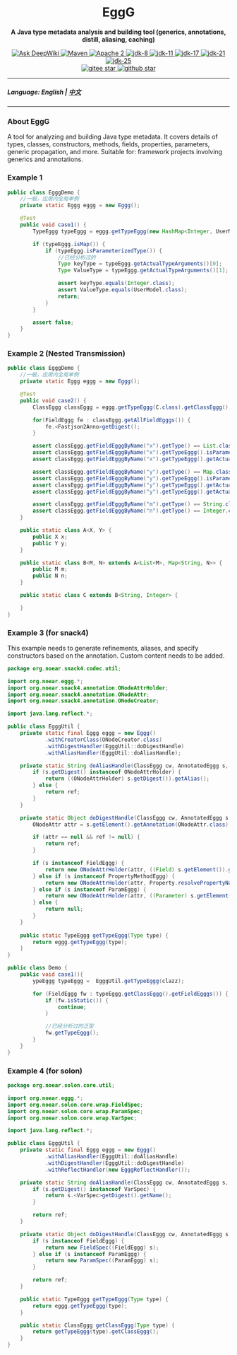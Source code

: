 <h1 align="center" style="text-align:center;">
  EggG
</h1>
<p align="center">
	<strong>A Java type metadata analysis and building tool (generics, annotations, distill, aliasing, caching)</strong>
</p>
<p align="center">
    <a target="_blank" href="https://deepwiki.com/noear/eggg">
        <img src="https://deepwiki.com/badge.svg" alt="Ask DeepWiki" />
    </a>
    <a target="_blank" href="https://central.sonatype.com/artifact/org.noear/eggg">
        <img src="https://img.shields.io/maven-central/v/org.noear/eggg.svg?label=Maven%20Central" alt="Maven" />
    </a>
    <a target="_blank" href="https://www.apache.org/licenses/LICENSE-2.0.txt">
		<img src="https://img.shields.io/:license-Apache2-blue.svg" alt="Apache 2" />
	</a>
    <a target="_blank" href="https://www.oracle.com/java/technologies/javase/javase-jdk8-downloads.html">
		<img src="https://img.shields.io/badge/JDK-8-green.svg" alt="jdk-8" />
	</a>
    <a target="_blank" href="https://www.oracle.com/java/technologies/javase/jdk11-archive-downloads.html">
		<img src="https://img.shields.io/badge/JDK-11-green.svg" alt="jdk-11" />
	</a>
    <a target="_blank" href="https://www.oracle.com/java/technologies/javase/jdk17-archive-downloads.html">
		<img src="https://img.shields.io/badge/JDK-17-green.svg" alt="jdk-17" />
	</a>
    <a target="_blank" href="https://www.oracle.com/java/technologies/javase/jdk21-archive-downloads.html">
		<img src="https://img.shields.io/badge/JDK-21-green.svg" alt="jdk-21" />
	</a>
    <a target="_blank" href="https://www.oracle.com/java/technologies/downloads/">
		<img src="https://img.shields.io/badge/JDK-25-green.svg" alt="jdk-25" />
	</a>
    <br />
    <a target="_blank" href='https://gitee.com/noear/eggg/stargazers'>
        <img src='https://gitee.com/noear/eggg/badge/star.svg' alt='gitee star'/>
    </a>
    <a target="_blank" href='https://github.com/noear/eggg/stargazers'>
        <img src="https://img.shields.io/github/stars/noear/eggg.svg?style=flat&logo=github" alt="github star"/>
    </a>
</p>

<hr />

##### Language: English | [中文](README_CN.md)

<hr />


### About EggG

A tool for analyzing and building Java type metadata. It covers details of types, classes, constructors, methods, fields, properties, parameters, generic propagation, and more. Suitable for: framework projects involving generics and annotations.


### Example 1

```java
public class EgggDemo {
    //一般，应用内全局单例
    private static Eggg eggg = new Eggg();

    @Test
    public void case1() {
        TypeEggg typeEggg = eggg.getTypeEggg(new HashMap<Integer, UserModel>() {}.getClass());

        if (typeEggg.isMap()) {
            if (typeEggg.isParameterizedType()) {
                //已经分析过的
                Type keyType = typeEggg.getActualTypeArguments()[0];
                Type ValueType = typeEggg.getActualTypeArguments()[1];

                assert keyType.equals(Integer.class);
                assert ValueType.equals(UserModel.class);
                return;
            }
        }

        assert false;
    }
}
```


### Example 2 (Nested Transmission)

```java
public class EgggDemo {
    //一般，应用内全局单例
    private static Eggg eggg = new Eggg();

    @Test
    public void case2() {
        ClassEggg classEggg = eggg.getTypeEggg(C.class).getClassEggg();

        for(FieldEggg fe : classEggg.getAllFieldEgggs()) {
            fe.<Fastjson2Anno>getDigest();
        }

        assert classEggg.getFieldEgggByName("x").getType() == List.class;
        assert classEggg.getFieldEgggByName("x").getTypeEggg().isParameterizedType();
        assert classEggg.getFieldEgggByName("x").getTypeEggg().getActualTypeArguments()[0] == String.class;

        assert classEggg.getFieldEgggByName("y").getType() == Map.class;
        assert classEggg.getFieldEgggByName("y").getTypeEggg().isParameterizedType();
        assert classEggg.getFieldEgggByName("y").getTypeEggg().getActualTypeArguments()[0] == String.class;
        assert classEggg.getFieldEgggByName("y").getTypeEggg().getActualTypeArguments()[1] == Integer.class;

        assert classEggg.getFieldEgggByName("m").getType() == String.class;
        assert classEggg.getFieldEgggByName("n").getType() == Integer.class;
    }

    public static class A<X, Y> {
        public X x;
        public Y y;
    }

    public static class B<M, N> extends A<List<M>, Map<String, N>> {
        public M m;
        public N n;
    }

    public static class C extends B<String, Integer> {

    }
}
```


### Example 3 (for snack4)

This example needs to generate refinements, aliases, and specify constructors based on the annotation. Custom content needs to be added.

```java
package org.noear.snack4.codec.util;

import org.noear.eggg.*;
import org.noear.snack4.annotation.ONodeAttrHolder;
import org.noear.snack4.annotation.ONodeAttr;
import org.noear.snack4.annotation.ONodeCreator;

import java.lang.reflect.*;

public class EgggUtil {
    private static final Eggg eggg = new Eggg()
            .withCreatorClass(ONodeCreator.class)
            .withDigestHandler(EgggUtil::doDigestHandle)
            .withAliasHandler(EgggUtil::doAliasHandle);

    private static String doAliasHandle(ClassEggg cw, AnnotatedEggg s, String ref) {
        if (s.getDigest() instanceof ONodeAttrHolder) {
            return ((ONodeAttrHolder) s.getDigest()).getAlias();
        } else {
            return ref;
        }
    }

    private static Object doDigestHandle(ClassEggg cw, AnnotatedEggg s, Object ref) {
        ONodeAttr attr = s.getElement().getAnnotation(ONodeAttr.class);

        if (attr == null && ref != null) {
            return ref;
        }

        if (s instanceof FieldEggg) {
            return new ONodeAttrHolder(attr, ((Field) s.getElement()).getName());
        } else if (s instanceof PropertyMethodEggg) {
            return new ONodeAttrHolder(attr, Property.resolvePropertyName(((Method) s.getElement()).getName()));
        } else if (s instanceof ParamEggg) {
            return new ONodeAttrHolder(attr, ((Parameter) s.getElement()).getName());
        } else {
            return null;
        }
    }
    
    public static TypeEggg getTypeEggg(Type type) {
        return eggg.getTypeEggg(type);
    }
}
```


```java
public class Demo {
    public void case1(){
        ypeEggg typeEggg =  EgggUtil.getTypeEggg(clazz);

        for (FieldEggg fw : typeEggg.getClassEggg().getFieldEgggs()) {
            if (fw.isStatic()) {
                continue;
            }

            //已经分析过的泛型
            fw.getTypeEggg();
        }
    }
}
```


### Example 4 (for solon)

```java
package org.noear.solon.core.util;

import org.noear.eggg.*;
import org.noear.solon.core.wrap.FieldSpec;
import org.noear.solon.core.wrap.ParamSpec;
import org.noear.solon.core.wrap.VarSpec;

import java.lang.reflect.*;

public class EgggUtil {
    private static final Eggg eggg = new Eggg()
            .withAliasHandler(EgggUtil::doAliasHandle)
            .withDigestHandler(EgggUtil::doDigestHandle)
            .withReflectHandler(new EgggReflectHandler());

    private static String doAliasHandle(ClassEggg cw, AnnotatedEggg s, String ref) {
        if (s.getDigest() instanceof VarSpec) {
            return s.<VarSpec>getDigest().getName();
        }

        return ref;
    }

    private static Object doDigestHandle(ClassEggg cw, AnnotatedEggg s, Object ref) {
        if (s instanceof FieldEggg) {
            return new FieldSpec((FieldEggg) s);
        } else if (s instanceof ParamEggg) {
            return new ParamSpec((ParamEggg) s);
        }

        return ref;
    }

    public static TypeEggg getTypeEggg(Type type) {
        return eggg.getTypeEggg(type);
    }

    public static ClassEggg getClassEggg(Type type) {
        return getTypeEggg(type).getClassEggg();
    }
}
```